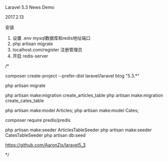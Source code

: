 Laravel 5.3 News Demo

2017.2.13

安装

1. 设置 .env mysql数据库和redis地址端口
2. php artisan migrate
3. localhost.com/register 注册管理员
4. 开启 redis-server

/*

composer create-project --prefer-dist laravel/laravel blog "5.3.*"

 php artisan migrate

php artisan make:migration create_articles_table
php artisan make:migration create_cates_table

php artisan make:model Articles;
php artisan make:model Cates;

composer require predis/predis

php artisan make:seeder ArticlesTableSeeder
php artisan make:seeder CatesTableSeeder
php artisan db:seed

https://github.com/AaronZjs/laravel5_3

*/